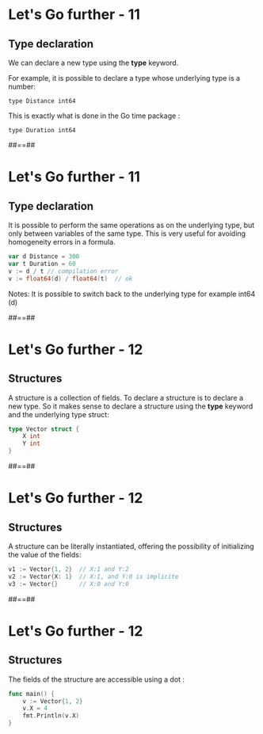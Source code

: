 <!-- .slide: class="with-code" -->

# Let's Go further - 11

## Type declaration

We can declare a new type using the **type** keyword.

For example, it is possible to declare a type whose underlying type is a number:

`type Distance int64`

This is exactly what is done in the Go time package :

`type Duration int64`


##==##
<!-- .slide: class="with-code" -->

# Let's Go further - 11

## Type declaration

It is possible to perform the same operations as on the underlying type, but only between variables of the same type.
This is very useful for avoiding homogeneity errors in a formula.

```Go
var d Distance = 300
var t Duration = 60
v := d / t // compilation error
v := float64(d) / float64(t)  // ok
```
<!-- .element: class="big-code" -->

Notes:
It is possible to switch back to the underlying type for example int64 (d)


##==##
<!-- .slide: class="with-code" -->

# Let's Go further - 12

## Structures

A structure is a collection of fields. To declare a structure is to declare a new type.
So it makes sense to declare a structure using the **type** keyword and the underlying type struct:

```Go
type Vector struct {
	X int
	Y int
}
```
<!-- .element: class="big-code" -->

##==##
<!-- .slide: class="with-code" -->

# Let's Go further - 12

## Structures

A structure can be literally instantiated, offering the possibility of initializing the value of the fields:

```Go
v1 := Vector{1, 2}  // X:1 and Y:2
v2 := Vector{X: 1}  // X:1, and Y:0 is implicite
v3 := Vector{}      // X:0 and Y:0
```
<!-- .element: class="big-code" -->


##==##
<!-- .slide: class="with-code" -->

# Let's Go further - 12

## Structures

The fields of the structure are accessible using a dot :

```Go
func main() {
	v := Vector{1, 2}
	v.X = 4
	fmt.Println(v.X)
}
```
<!-- .element: class="big-code" -->
